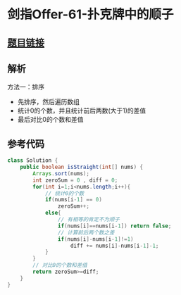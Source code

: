 # 剑指Offer-61-扑克牌中的顺子

## [题目链接](https://leetcode-cn.com/problems/bu-ke-pai-zhong-de-shun-zi-lcof/)

## 解析
方法一：排序
- 先排序，然后遍历数组
- 统计0的个数，并且统计前后两数(大于1)的差值
- 最后对比0的个数和差值

## 参考代码
```Java
class Solution {
    public boolean isStraight(int[] nums) {
        Arrays.sort(nums);
        int zeroSum = 0 , diff = 0;
        for(int i=1;i<nums.length;i++){
            // 统计0的个数
            if(nums[i-1] == 0)
                zeroSum++;
            else{
                // 有相等的肯定不为顺子
                if(nums[i]==nums[i-1]) return false;
                // 计算前后两个数之差
                if(nums[i]-nums[i-1]!=1)
                    diff += nums[i]-nums[i-1]-1;
            }
        }
        // 对比0的个数和差值
        return zeroSum>=diff;
    }
}
```